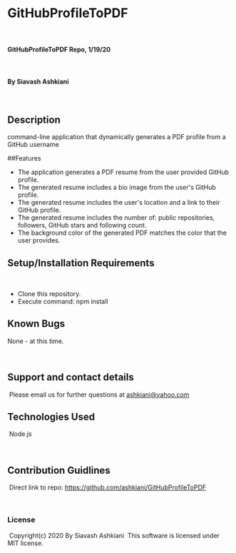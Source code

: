 # GitHubProfileToPDF
​
#### GitHubProfileToPDF Repo, 1/19/20
​
#### By Siavash Ashkiani
​
## Description
command-line application that dynamically generates a PDF profile from a GitHub username

##Features
​
* The application generates a PDF resume from the user provided GitHub profile.
* The generated resume includes a bio image from the user's GitHub profile.
* The generated resume includes the user's location and a link to their GitHub profile.
* The generated resume includes the number of: public repositories, followers, GitHub stars and following count.
* The background color of the generated PDF matches the color that the user provides.
​
​
## Setup/Installation Requirements
​
* Clone this repository.
* Execute command: npm install
​
​
## Known Bugs

None - at this time​.

​
## Support and contact details
​
Please email us for further questions at ashkiani@yahoo.com
​
## Technologies Used
​
Node.js

​
## Contribution Guidlines 
​
Direct link to repo: https://github.com/ashkiani/GitHubProfileToPDF

​
### License
​
Copyright(c) 2020 By Siavash Ashkiani
​
This software is licensed under MIT license.